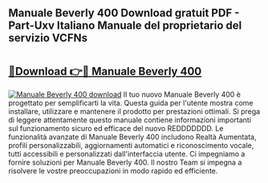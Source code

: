 ## Manuale Beverly 400 Download gratuit PDF - Part-Uxv Italiano Manuale del proprietario del servizio VCFNs

# <h2><a href="http://dfda9j2.blite.top/?on=Manuale+Beverly+400">🔗Download 👉🔴 Manuale Beverly 400</a></h2>

[![Manuale Beverly 400 download](https://i.imgur.com/lujVjoI.png)](http://dfda9j2.blite.top/?on=Manuale+Beverly+400)
Il tuo nuovo Manuale Beverly 400 è progettato per semplificarti la vita. Questa guida per l'utente mostra come installare, utilizzare e mantenere il prodotto per prestazioni ottimali. Si prega di leggere attentamente questo manuale contiene informazioni importanti sul funzionamento sicuro ed efficace del nuovo REDDDDDDD. Le funzionalità avanzate di Manuale Beverly 400 includono Realtà Aumentata, profili personalizzabili, aggiornamenti automatici e riconoscimento vocale, tutti accessibili e personalizzati dall'interfaccia utente. Ci impegniamo a fornire soluzioni per Manuale Beverly 400. Il nostro Team si impegna a risolvere le vostre preoccupazioni in modo rapido ed efficiente.
